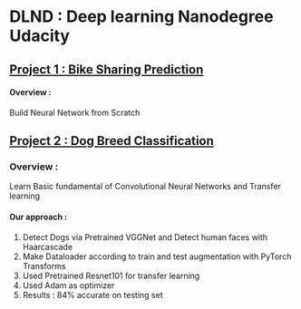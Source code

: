 # DLND : Deep learning Nanodegree Udacity

## [Project 1 : Bike Sharing Prediction](https://github.com/samkit27/DLND/tree/master/Project%201%20Bike%20Sharing%20Prediction)

#### Overview  :
Build Neural Network from Scratch


## [Project 2 : Dog Breed Classification](https://github.com/samkit27/DLND/tree/master/dog_project)

### Overview :
Learn Basic fundamental of Convolutional Neural Networks and Transfer learning
#### Our approach :
1. Detect Dogs via Pretrained VGGNet and Detect human faces with Haarcascade 
2. Make Dataloader according to train and test augmentation with PyTorch Transforms
3. Used Pretrained Resnet101 for transfer learning
4. Used Adam as optimizer
5. Results : 84% accurate on testing set
